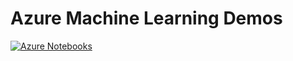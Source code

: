 <!--
 Copyright (c) 2019 Microsoft
 
 This software is released under the MIT License.
 https://opensource.org/licenses/MIT
-->

# Azure Machine Learning Demos

[![Azure Notebooks](https://notebooks.azure.com/launch.png)](https://notebooks.azure.com/import/gh/ezwiefel/aml-demo)
